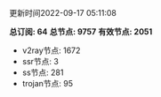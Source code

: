 更新时间2022-09-17 05:11:08

**总订阅: 64**
**总节点: 9757**
**有效节点: 2051**
- v2ray节点: 1672
- ssr节点: 3
- ss节点: 281
- trojan节点: 95
